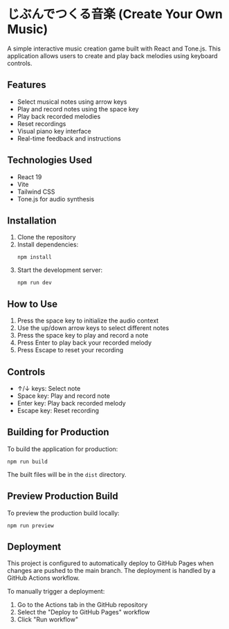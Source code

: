 # じぶんでつくる音楽 (Create Your Own Music)

A simple interactive music creation game built with React and Tone.js. This application allows users to create and play back melodies using keyboard controls.

## Features

- Select musical notes using arrow keys
- Play and record notes using the space key
- Play back recorded melodies
- Reset recordings
- Visual piano key interface
- Real-time feedback and instructions

## Technologies Used

- React 19
- Vite
- Tailwind CSS
- Tone.js for audio synthesis

## Installation

1. Clone the repository
2. Install dependencies:
   ```
   npm install
   ```
3. Start the development server:
   ```
   npm run dev
   ```

## How to Use

1. Press the space key to initialize the audio context
2. Use the up/down arrow keys to select different notes
3. Press the space key to play and record a note
4. Press Enter to play back your recorded melody
5. Press Escape to reset your recording

## Controls

- ↑/↓ keys: Select note
- Space key: Play and record note
- Enter key: Play back recorded melody
- Escape key: Reset recording

## Building for Production

To build the application for production:

```
npm run build
```

The built files will be in the `dist` directory.

## Preview Production Build

To preview the production build locally:

```
npm run preview
```

## Deployment

This project is configured to automatically deploy to GitHub Pages when changes are pushed to the main branch. The deployment is handled by a GitHub Actions workflow.

To manually trigger a deployment:

1. Go to the Actions tab in the GitHub repository
2. Select the "Deploy to GitHub Pages" workflow
3. Click "Run workflow"
